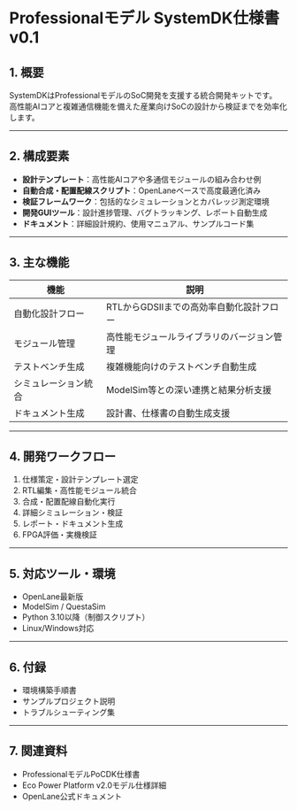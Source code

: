 # Professionalモデル SystemDK仕様書 v0.1

## 1. 概要

SystemDKはProfessionalモデルのSoC開発を支援する統合開発キットです。  
高性能AIコアと複雑通信機能を備えた産業向けSoCの設計から検証までを効率化します。

---

## 2. 構成要素

- **設計テンプレート**：高性能AIコアや多通信モジュールの組み合わせ例  
- **自動合成・配置配線スクリプト**：OpenLaneベースで高度最適化済み  
- **検証フレームワーク**：包括的なシミュレーションとカバレッジ測定環境  
- **開発GUIツール**：設計進捗管理、バグトラッキング、レポート自動生成  
- **ドキュメント**：詳細設計規約、使用マニュアル、サンプルコード集

---

## 3. 主な機能

| 機能                   | 説明                                         |
|------------------------|----------------------------------------------|
| 自動化設計フロー       | RTLからGDSIIまでの高効率自動化設計フロー      |
| モジュール管理         | 高性能モジュールライブラリのバージョン管理     |
| テストベンチ生成       | 複雑機能向けのテストベンチ自動生成            |
| シミュレーション統合   | ModelSim等との深い連携と結果分析支援          |
| ドキュメント生成       | 設計書、仕様書の自動生成支援                   |

---

## 4. 開発ワークフロー

1. 仕様策定・設計テンプレート選定  
2. RTL編集・高性能モジュール統合  
3. 合成・配置配線自動化実行  
4. 詳細シミュレーション・検証  
5. レポート・ドキュメント生成  
6. FPGA評価・実機検証

---

## 5. 対応ツール・環境

- OpenLane最新版  
- ModelSim / QuestaSim  
- Python 3.10以降（制御スクリプト）  
- Linux/Windows対応  

---

## 6. 付録

- 環境構築手順書  
- サンプルプロジェクト説明  
- トラブルシューティング集

---

## 7. 関連資料

- ProfessionalモデルPoCDK仕様書  
- Eco Power Platform v2.0モデル仕様詳細  
- OpenLane公式ドキュメント
